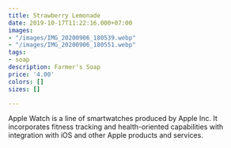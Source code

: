```yaml
---
title: Strawberry Lemonade
date: 2019-10-17T11:22:16.000+07:00
images:
- "/images/IMG_20200906_180539.webp"
- "/images/IMG_20200906_180551.webp"
tags:
- soap
description: Farmer's Soap
price: '4.00'
colors: []
sizes: []

---
```

Apple Watch is a line of smartwatches produced by Apple Inc. It incorporates fitness tracking and health-oriented capabilities with integration with iOS and other Apple products and services.